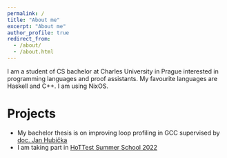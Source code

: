 ```yaml
---
permalink: /
title: "About me"
excerpt: "About me"
author_profile: true
redirect_from: 
  - /about/
  - /about.html
---
```


I am a student of CS bachelor at Charles University in Prague interested in programming languages and proof assistants. My favourite languages are Haskell and C++. I am using NixOS.

Projects
======

- My bachelor thesis is on improving loop profiling in GCC supervised by [doc. Jan Hubička](https://www.ucw.cz/~hubicka/)
- I am taking part in [HoTTest Summer School 2022](https://www.uwo.ca/math/faculty/kapulkin/seminars/hottest_summer_school_2022.html)
